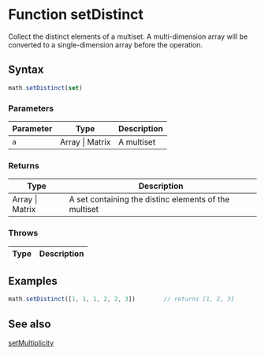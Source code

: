<!-- Note: This file is automatically generated from source code comments. Changes made in this file will be overridden. -->

# Function setDistinct

Collect the distinct elements of a multiset.
A multi-dimension array will be converted to a single-dimension array before the operation.


## Syntax

```js
math.setDistinct(set)
```

### Parameters

Parameter | Type | Description
--------- | ---- | -----------
`a` | Array &#124; Matrix | A multiset

### Returns

Type | Description
---- | -----------
Array &#124; Matrix | A set containing the distinc elements of the multiset


### Throws

Type | Description
---- | -----------


## Examples

```js
math.setDistinct([1, 1, 1, 2, 2, 3])        // returns [1, 2, 3]
```


## See also

[setMultiplicity](setMultiplicity.md)
